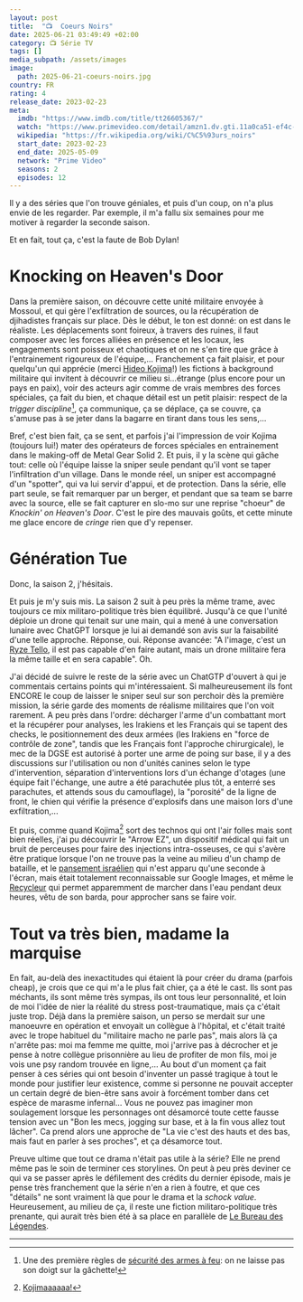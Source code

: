 ```yaml
---
layout: post
title:  "📺  Coeurs Noirs"
date: 2025-06-21 03:49:49 +02:00
category: 📺 Série TV
tags: []
media_subpath: /assets/images
image:
  path: 2025-06-21-coeurs-noirs.jpg
country: FR
rating: 4
release_date: 2023-02-23
meta:
  imdb: "https://www.imdb.com/title/tt26605367/"
  watch: "https://www.primevideo.com/detail/amzn1.dv.gti.11a0ca51-ef4c-4d44-bb01-535eecbe2520"
  wikipedia: "https://fr.wikipedia.org/wiki/C%C5%93urs_noirs"
  start_date: 2023-02-23
  end_date: 2025-05-09
  network: "Prime Video"
  seasons: 2
  episodes: 12
---
```


Il y a des séries que l'on trouve géniales, et puis d'un coup, on n'a plus envie de les regarder. Par exemple, il m'a fallu six semaines pour me motiver à regarder la seconde saison.

Et en fait, tout ça, c'est la faute de Bob Dylan!

# Knocking on Heaven's Door

Dans la première saison, on découvre cette unité militaire envoyée à Mossoul, et qui gère l'exfiltration de sources, ou la récupération de djihadistes français sur place. Dès le début, le ton est donné: on est dans le réaliste. Les déplacements sont foireux, à travers des ruines, il faut composer avec les forces alliées en présence et les locaux, les engagements sont poisseux et chaotiques et on ne s'en tire que grâce à l'entrainement rigoureux de l'équipe,... Franchement ça fait plaisir, et pour quelqu'un qui apprécie (merci [Hideo Kojima](/posts/metal-gear-solid-oeuvre-culte/)!) les fictions à background militaire qui invitent à découvrir ce milieu si...étrange (plus encore pour un pays en paix), voir des acteurs agir comme de vrais membres des forces spéciales, ça fait du bien, et chaque détail est un petit plaisir: respect de la _trigger discipline_[^1], ça communique, ça se déplace, ça se couvre, ça s'amuse pas à se jeter dans la bagarre en tirant dans tous les sens,...

Bref, c'est bien fait, ça se sent, et parfois j'ai l'impression de voir Kojima (toujours lui!) mater des opérateurs de forces spéciales en entrainement dans le making-off de Metal Gear Solid 2. Et puis, il y la scène qui gâche tout: celle où l'équipe laisse la sniper seule pendant qu'il  vont se taper l'infiltration d'un village. Dans le monde réel, un sniper est accompagné d'un "spotter", qui va lui servir d'appui, et de protection. Dans la série, elle part seule, se fait remarquer par un berger, et pendant que sa team se barre avec la source, elle se fait capturer en slo-mo sur une reprise "choeur" de *Knockin' on Heaven's Door*. C'est le pire des mauvais goûts, et cette minute me glace encore de *cringe* rien que d'y repenser.

# Génération Tue

Donc, la saison 2, j'hésitais.

Et puis je m'y suis mis. La saison 2 suit à peu près la même trame, avec toujours ce mix militaro-politique très bien équilibré. Jusqu'à ce que l'unité déploie un drone qui tenait sur une main, qui a mené à une conversation lunaire avec ChatGPT lorsque je lui ai demandé son avis sur la faisabilité d'une telle approche. Réponse, oui. Réponse avancée: "A l'image, c'est un [Ryze Tello](https://www.ryzerobotics.com/fr/tello), il est pas capable d'en faire autant, mais un drone militaire fera la même taille et en sera capable". Oh.

J'ai décidé de suivre le reste de la série avec un ChatGTP d'ouvert à qui je commentais certains points qui m'intéressaient. Si malheureusement ils font ENCORE le coup de laisser le sniper seul sur son perchoir dès la première mission, la série garde des moments de réalisme militaires que l'on voit rarement. A peu près dans l'ordre: décharger l'arme d'un combattant mort et la récupérer pour analyses, les Irakiens et les Français qui se tapent des checks, le positionnement des deux armées (les Irakiens en "force de contrôle de zone", tandis que les Français font l'approche chirurgicale), le mec de la DGSE est autorisé à porter une arme de poing sur base, il y a des discussions sur l'utilisation ou non d'unités canines selon le type d'intervention, séparation d'interventions lors d'un échange d'otages (une équipe fait l'échange, une autre a été parachutée plus tôt, a enterré ses parachutes, et attends sous du camouflage), la "porosité" de la ligne de front, le chien qui vérifie la présence d'explosifs dans une maison lors d'une exfiltration,...

Et puis, comme quand Kojima[^2] sort des technos qui ont l'air folles mais sont bien réelles, j'ai pu découvrir le "Arrow EZ", un dispositif médical qui fait un bruit de perceuses pour faire des injections intra-osseuses, ce qui s'avère être pratique lorsque l'on ne trouve pas la veine au milieu d'un champ de bataille, et le [<i class="fab fa-wikipedia-w"></i> pansement israélien](https://fr.wikipedia.org/wiki/Pansement_isra%C3%A9lien) qui n'est apparu qu'une seconde à l'écran, mais était totalement reconnaissable sur Google Images, et même le [<i class="fab fa-wikipedia-w"></i> Recycleur](https://fr.wikipedia.org/wiki/Recycleur) qui permet apparemment de marcher dans l'eau pendant deux heures, vêtu de son barda, pour approcher sans se faire voir.

# Tout va très bien, madame la marquise

En fait, au-delà des inexactitudes qui étaient là pour créer du drama (parfois cheap), je crois que ce qui m'a le plus fait chier, ça a été le cast. Ils sont pas méchants, ils sont même très sympas, ils ont tous leur personnalité, et loin de moi l'idée de nier la réalité du stress post-traumatique, mais ça c'était juste trop. Déjà dans la première saison, un perso se merdait sur une manoeuvre en opération et envoyait un collègue à l'hôpital, et c'était traité avec le trope habituel du "militaire macho ne parle pas", mais alors là ça n'arrête pas: moi ma femme me quitte, moi j'arrive pas à décrocher et je pense à notre collègue prisonnière au lieu de profiter de mon fils, moi je vois une psy random trouvée en ligne,... Au bout d'un moment ça fait penser à ces séries qui ont besoin d'inventer un passé tragique à tout le monde pour justifier leur existence, comme si personne ne pouvait accepter un certain degré de bien-être sans avoir à forcément tomber dans cet espèce de marasme infernal... Vous ne pouvez pas imaginer mon soulagement lorsque les personnages ont désamorcé toute cette fausse tension avec un "Bon les mecs, jogging sur base, et à la fin vous allez tout lâcher". Ca prend alors une approche de "La vie c'est des hauts et des bas, mais faut en parler à ses proches", et ça désamorce tout.

Preuve ultime que tout ce drama n'était pas utile à la série? Elle ne prend même pas le soin de terminer ces storylines. On peut à peu près deviner ce qui va se passer après le défilement des crédits du dernier épisode, mais je pense très franchement que la série n'en a rien à foutre, et que ces "détails" ne sont vraiment là que pour le drama et la _schock value_. Heureusement, au milieu de ça, il reste une fiction militaro-politique très prenante, qui aurait très bien été à sa place en parallèle de [<i class="fab fa-wikipedia-w"></i> Le Bureau des Légendes](https://fr.wikipedia.org/wiki/Le_Bureau_des_l%C3%A9gendes).

* * *
[^1]: Une des première règles de [<i class="fab fa-wikipedia-w"></i> sécurité des armes à feu](https://fr.wikipedia.org/wiki/S%C3%A9curit%C3%A9_des_armes_%C3%A0_feu): on ne laisse pas son doigt sur la gâchette!
[^2]: [<i class="fab fa-youtube"></i> Kojimaaaaaa!](https://www.youtube.com/watch?v=5I7pukuy8sQ#t=17m50s)